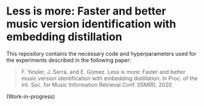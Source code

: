 # Less is more: Faster and better music version identification with embedding distillation

This repository contains the necessary code and hyperparameters used for the experiments described in the following paper:

> F. Yesiler, J. Serrà, and E. Gómez. Less is more: Faster and better music version identification with embedding distillation. In Proc. of the Int. Soc. for Music Information Retrieval Conf. (ISMIR), 2020

(Work-in-progress)

